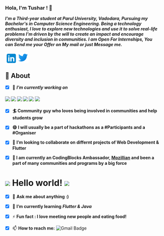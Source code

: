 ### Hola, I'm Tushar ! 👋
 
 ***I'm a Third-year student at Parul University, Vadodara, Pursuing my Bachelor's in Computer Science Engineering. Being a technology enthusiast, I love to explore new technologies and use it to solve real-life problems I'm driven by the will to create an impact and encourage diversity and inclusion in communities. I am Open For Internships, You can Send me your Offer on My mail or just Message me.***
 <br>
 <br>
 <a href="https://www.linkedin.com/in/tushar-ba401a136/">
    <img align="left" alt="Bhargav Joshi | Linkedin" width="40px" src="https://github.com/bhargav-joshi/bhargav-joshi/blob/master/Assets/linkedin.svg" />
  </a> 
 <a href="https://twitter.com/Tusharakhil">
    <img align="left" alt="Bhargav Joshi | Twitter" width="35px" src="https://github.com/bhargav-joshi/bhargav-joshi/blob/master/Assets/twitter.svg" />
  </a>
<br>
<br>
## 🧐 About

- [x] 🔭 ***I’m currently working on***
 ####      ![](https://img.shields.io/badge/Machine%20Learning-%7C-blue) ![](https://img.shields.io/badge/Flutter%20-|-blue) ![](https://img.shields.io/badge/Python-%7C-0%2C%2022%2C%20100) ![](https://img.shields.io/badge/Web%20Development-%7C-red) ![](https://img.shields.io/badge/Java-%7C-yellow) ![](https://img.shields.io/badge/C-%7C-blue)  

- [x] **🏄‍ Community guy who loves being involved in communities and help students grow**

- [x] **😄 I will usually be a part of hackathons as a #Participants and a #Organiser**

- [x] 👯 **I’m looking to collaborate on differnt projects of Web Development & Flutter**

- [x] **🔭 I am currently an CodingBlocks Ambassador, [Mozillian](https://mozillians.org/en-US/u/akhiltushar2000/) and been a part of many communities and programs by a big force**

# <img src="https://github.com/TheDudeThatCode/TheDudeThatCode/blob/master/Assets/Hi.gif" width="29px"> Hello world!&nbsp;<img src="https://github.com/TheDudeThatCode/TheDudeThatCode/blob/master/Assets/Earth.gif" width="24px">


- [x] 💬 **Ask me about anything :)** 

- [x] 🌱 **I’m currently learning** ***Flutter & Java***

- [x] ⚡ **Fun fact : I love meeting new people and eating food!**

- [x] 📫 **How to reach me:** ![Gmail Badge](https://img.shields.io/badge/-akhiltushar2000@gmail.com-c14438?style=flat-square&logo=Gmail&logoColor=white&link=mailto:akhiltushar2000@gmail.com)

